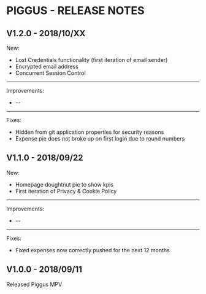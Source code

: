 PIGGUS - RELEASE NOTES
=======
## V1.2.0 - 2018/10/XX ######
New:
  * Lost Credentials functionality (first iteration of email sender)
  * Encrypted email address
  * Concurrent Session Control
---
Improvements:
  * --
---
Fixes:
  * Hidden from git application properties for security reasons
  * Expense pie does not broke up on first login due to round numbers
  

## V1.1.0 - 2018/09/22 ######
New:
  * Homepage doughtnut pie to show kpis
  * First iteration of Privacy & Cookie Policy
---
Improvements:
  * --
---
Fixes:
  * Fixed expenses now correctly pushed for the next 12 months
  
## V1.0.0 - 2018/09/11 ######
Released Piggus MPV
